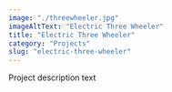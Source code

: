 ```yaml
---
image: "./threewheeler.jpg"
imageAltText: "Electric Three Wheeler"
title: "Electric Three Wheeler"
category: "Projects"
slug: "electric-three-wheeler"
---
```


Project description text